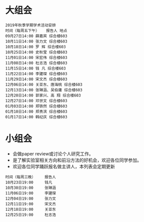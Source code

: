 # 大组会
```
2019年秋季学期学术活动安排
时间（每周五下午）	报告人	地点
09月27日14:00	薛嘉宾	综合楼603
10月11日14:00	张力文	综合楼603
10月18日14:00	罗 辉	综合楼603
10月25日14:00	史秋莹	综合楼603
11月01日14:00	宋宏伟	综合楼603
11月08日14:00	杜志浩	综合楼603
11月15日14:00	钱 凡	综合楼603
11月22日14:00	李建琛	综合楼603
11月29日14:00	宋文杰	综合楼603
12月06日14:00	关亚东、唐海桃	综合楼603
12月13日14:00	张琳涵、吴伯庸	综合楼603
12月20日14:00	郭家兴、高 翔	综合楼603
12月27日14:00	邓世文	综合楼603
01月03日14:00	郑铁然	综合楼603
01月10日14:00	郑贵滨	综合楼603
01月17日14:00	韩纪庆	综合楼603
```

# 小组会
* 会做paper review或讨论个人研究工作。
* 是了解实验室相关方向和前沿方法的好机会，欢迎各位同学参加。
* 欢迎各位同学踊跃报名做主讲人，本列表会定期更新
```
时间（每周三晚）	报告人
10月23日19:00     钱凡
10月30日19:00     张琳涵
11月06日19:00     李建琛
12月04日19:00     张力文
12月11日19:00     宋文杰
12月18日19:00     关亚东
12月25日19:00     杜志浩
```
